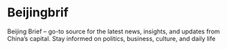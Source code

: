 # Beijingbrif
Beijing Brief – go-to source for the latest news, insights, and updates from China’s capital. Stay informed on politics, business, culture, and daily life
